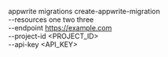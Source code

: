 appwrite migrations create-appwrite-migration \
    --resources one two three \
    --endpoint https://example.com \
    --project-id <PROJECT_ID> \
    --api-key <API_KEY>
